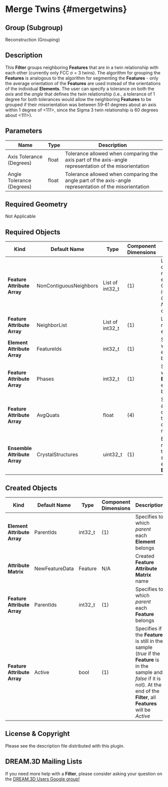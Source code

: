 Merge Twins {#mergetwins}
======

## Group (Subgroup) ##
Reconstruction (Grouping)

## Description ##
This **Filter** groups neighboring **Features** that are in a twin relationship with each other (currently only FCC &sigma; = 3 twins).  The algorithm for grouping the **Features** is analogous to the algorithm for segmenting the **Features** - only the average orientation of the **Features** are used instead of the orientations of the individual **Elements**.  The user can specify a tolerance on both the *axis* and the *angle* that defines the twin relationship (i.e., a tolerance of 1 degree for both tolerances would allow the neighboring **Features** to be grouped if their misorientation was between 59-61 degrees about an axis within 1 degree of <111>, since the Sigma 3 twin relationship is 60 degrees about <111>).


## Parameters ##
| Name | Type | Description |
|------|------| ----------- |
| Axis Tolerance (Degrees) | float | Tolerance allowed when comparing the axis part of the axis-angle representation of the misorientation |
| Angle Tolerance (Degrees) | float | Tolerance allowed when comparing the angle part of the axis-angle representation of the misorientation |

## Required Geometry ##
Not Applicable

## Required Objects ##
| Kind | Default Name | Type | Component Dimensions | Description |
|------|--------------|-------------|---------|-----|
| **Feature Attribute Array** | NonContiguousNeighbors | List of int32_t | (1) | List of non-contiguous neighbors for each **Feature**. Only needed if _Use Non-Contiguous Neighbors_ is checked |
| **Feature Attribute Array** | NeighborList | List of int32_t | (1) | List of neighbors for each **Feature** |
| **Element Attribute Array** | FeatureIds | int32_t | (1) | Specifies to which **Feature** each **Element** belongs |
| **Feature Attribute Array** | Phases | int32_t | (1) | Specifies to which **Ensemble** each **Feature** belongs |
| **Feature Attribute Array** | AvgQuats | float| (4) | Specifies the average orientation of the **Feature** in quaternion representation |
| **Ensemble Attribute Array** | CrystalStructures | uint32_t | (1) | Enumeration representing the crystal structure for each **Ensemble** |

## Created Objects ##
| Kind | Default Name | Type | Component Dimensions | Description |
|------|--------------|-------------|---------|-----|
| **Element Attribute Array** | ParentIds | int32_t | (1) | Specifies to which _parent_ each **Element** belongs |
| **Attribute Matrix** | NewFeatureData | Feature | N/A | Created **Feature Attribute Matrix** name |
| **Feature Attribute Array** | ParentIds | int32_t | (1) | Specifies to which _parent_ each **Feature** belongs |
| **Feature Attribute Array** | Active | bool | (1) | Specifies if the **Feature** is still in the sample (*true* if the **Feature** is in the sample and *false* if it is not). At the end of the **Filter**, all **Features** will be _Active_ |


## License & Copyright ##

Please see the description file distributed with this plugin.

## DREAM.3D Mailing Lists ##

If you need more help with a **Filter**, please consider asking your question on the [DREAM.3D Users Google group!](https://groups.google.com/forum/?hl=en#!forum/dream3d-users)


